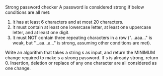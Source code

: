 Strong password checker
A password is considered strong if below conditions are all met:

1. It has at least 6 characters and at most 20 characters.
2. It must contain at least one lowercase letter, at least one uppercase letter, and at least one
digit.
3. It must NOT contain three repeating characters in a row ("...aaa..." is weak, but "...aa...a..."
is strong, assuming other conditions are met).

Write an algorithm that takes a string s as input, and return the MINIMUM change required to
make s a strong password. If s is already strong, return 0.
Insertion, deletion or replace of any one character are all considered as one change.